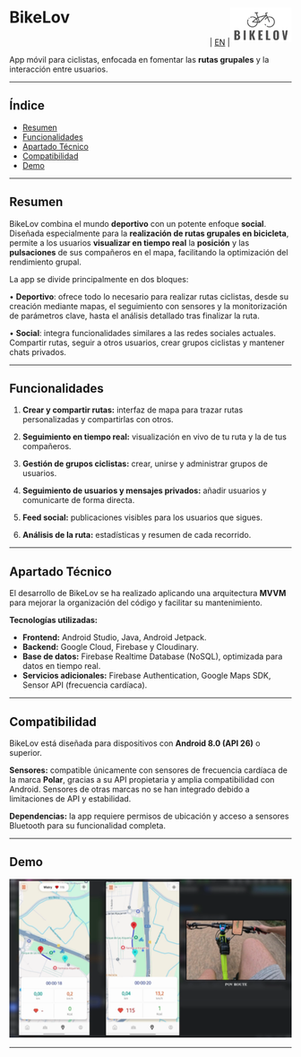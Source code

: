 # BikeLov <img src="./assets/logo.png" alt="Logo" width="110" align="right">
<p align="right">
 |  <a href="./README_EN.md">EN</a> | 
</p>

App móvil para ciclistas, enfocada en fomentar las **rutas grupales** y la interacción entre usuarios. 

---

##  Índice

- [Resumen](#resumen)
- [Funcionalidades](#funcionalidades)
- [Apartado Técnico](#apartado-técnico)
- [Compatibilidad](#compatibilidad)
- [Demo](#demo)

---

##  Resumen

BikeLov combina el mundo **deportivo** con un potente enfoque **social**. Diseñada especialmente para la **realización de rutas grupales en bicicleta**, permite a los usuarios **visualizar en tiempo real** la **posición** y las **pulsaciones** de sus compañeros en el mapa, facilitando la optimización del rendimiento grupal.

La app se divide principalmente en dos bloques:

• **Deportivo**: ofrece todo lo necesario para realizar rutas ciclistas, desde su creación mediante mapas, el seguimiento con sensores y la monitorización de parámetros clave, hasta el análisis detallado tras finalizar la ruta.

• **Social**: integra funcionalidades similares a las redes sociales actuales. Compartir rutas, seguir a otros usuarios, crear grupos ciclistas y mantener chats privados.

---

## Funcionalidades

1. **Crear y compartir rutas:**  interfaz de mapa para trazar rutas personalizadas y compartirlas con otros.

2. **Seguimiento en tiempo real:**  visualización en vivo de tu ruta y la de tus compañeros.

3. **Gestión de grupos ciclistas:**  crear, unirse y administrar grupos de usuarios.

4. **Seguimiento de usuarios y mensajes privados:**  añadir usuarios y comunicarte de forma directa.

5. **Feed social:**  publicaciones visibles para los usuarios que sigues.

6. **Análisis de la ruta:**  estadísticas y resumen de cada recorrido.

---


## Apartado Técnico

El desarrollo de BikeLov se ha realizado aplicando una arquitectura **MVVM** para mejorar la organización del código y facilitar su mantenimiento.

**Tecnologías utilizadas:**

- **Frontend:** Android Studio, Java, Android Jetpack.
- **Backend:** Google Cloud, Firebase y Cloudinary.
- **Base de datos:** Firebase Realtime Database (NoSQL), optimizada para datos en tiempo real.
- **Servicios adicionales:** Firebase Authentication, Google Maps SDK, Sensor API (frecuencia cardíaca).

---

## Compatibilidad

BikeLov está diseñada para dispositivos con **Android 8.0 (API 26)** o superior.

**Sensores:** compatible únicamente con sensores de frecuencia cardíaca de la marca **Polar**, gracias a su API propietaria y amplia compatibilidad con Android. Sensores de otras marcas no se han integrado debido a limitaciones de API y estabilidad.

**Dependencias:** la app requiere permisos de ubicación y acceso a sensores Bluetooth para su funcionalidad completa.

---

## Demo 

[![Demo](./assets/demo.png)](https://youtu.be/EHBOCG4SexE)


---

